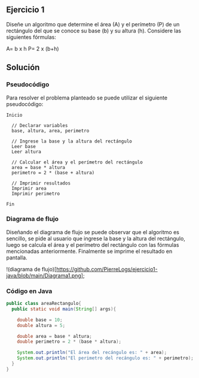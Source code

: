 ## Ejercicio 1

Diseñe un algoritmo que determine el área (A) y el perímetro (P) de un rectángulo del que se conoce su base (b) y su altura
(h). Considere las siguientes fórmulas:

A= b x h
P= 2 x (b+h)

## Solución

### Pseudocódigo

Para resolver el problema planteado se puede utilizar el siguiente pseudocódigo:

```
Inicio

  // Declarar variables
  base, altura, area, perimetro

  // Ingrese la base y la altura del rectángulo
  Leer base
  Leer altura

  // Calcular el área y el perímetro del rectángulo
  area = base * altura
  perimetro = 2 * (base + altura)

  // Imprimir resultados
  Imprimir area
  Imprimir perimetro

Fin
```

### Diagrama de flujo

Diseñando el diagrama de flujo se puede observar que el algoritmo es sencillo, se pide al usuario que ingrese la base y la altura del rectángulo, luego se calcula el área y el perímetro del rectángulo con las fórmulas mencionadas anteriormente. Finalmente se imprime el resultado en pantalla.

!(diagrama de flujo)[https://github.com/PierreLogs/ejercicio1-java/blob/main/Diagrama1.png];

### Código en Java

```java
public class areaRectangulo{
  public static void main(String[] args){

    double base = 10;
    double altura = 5;

    double area = base * altura;
    double perimetro = 2 * (base * altura);

    System.out.println("El área del recángulo es: " + area);
    System.out.println("El perimetro del recángulo es: " + perimetro);
  }
}
```
